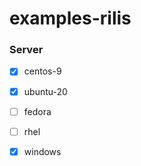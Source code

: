 # examples-rilis

### Server

- [x] centos-9
- [x] ubuntu-20
- [ ] fedora
- [ ] rhel
- [x] windows



